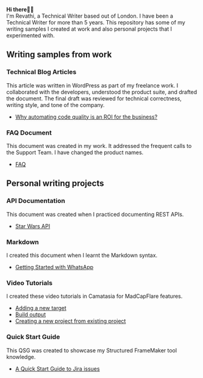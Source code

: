 **Hi there🙌🏾**  
I'm Revathi, a Technical Writer based out of London. I have been a Technical Writer for more than 5 years.
This repository has some of my writing samples I created at work and also personal projects that I experimented with.

## Writing samples from work

### Technical Blog Articles
This article was written in WordPress as part of my freelance work. I collaborated with the developers, understood the product suite, and drafted the document. The final draft was reviewed for technical correctness, writing style, and tone of the company.

   - [Why automating code quality is an ROI for the business?](https://github.com/vrrevi/vrrevi/blob/main/Technical%20articles/Why%20automating%20code%20quality%20is%20an%20ROI%20for%20the%20business.md)
   
### FAQ Document
This document was created in my work. It addressed the frequent calls to the Support Team. I have changed the product names.
   - [FAQ]([https://github.com/vrrevi/vrrevi/blob/main/IvyRep_FAQs.docx](https://github.com/vrrevi/vrrevi/blob/main/FAQ/FAQ.md))

## Personal writing projects
### API Documentation
This document was created when I practiced documenting REST APIs.
   - [Star Wars API](https://github.com/vrrevi/vrrevi/blob/main/API%20documentation/StarWars%20API.md)
### Markdown
I created this document when I learnt the Markdown syntax.
- [Getting Started with WhatsApp](https://github.com/vrrevi/vrrevi/blob/main/Markdown/Getting%20Started%20with%20WA.md)
### Video Tutorials
I created these video tutorials in Camatasia for MadCapFlare features.
   - [Adding a new target](https://youtu.be/Oc2oLq0vrHo)
   - [Build output](https://youtu.be/ZX0F39NaI7w)
   - [Creating a new project from existing project](https://youtu.be/aVkntklsqN0)
### Quick Start Guide
This QSG was created to showcase my Structured FrameMaker tool knowledge.
   - [A Quick Start Guide to Jira issues](https://github.com/vrrevi/vrrevi/blob/main/A%20Quick%20Start%20Guide%20to%20Jira%20Issues.pdf)
      
